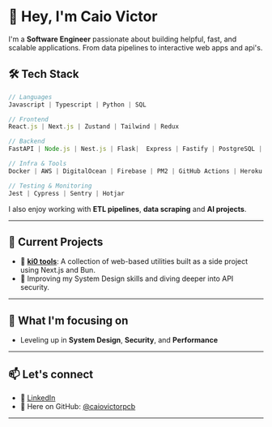
# 👋 Hey, I'm Caio Victor

I'm a **Software Engineer** passionate about building helpful, fast, and scalable applications. From data pipelines to interactive web apps and api's.

## 🛠️ Tech Stack

```js
// Languages
Javascript | Typescript | Python | SQL

// Frontend
React.js | Next.js | Zustand | Tailwind | Redux

// Backend
FastAPI | Node.js | Nest.js | Flask|  Express | Fastify | PostgreSQL | MongoDB | Redis

// Infra & Tools
Docker | AWS | DigitalOcean | Firebase | PM2 | GitHub Actions | Heroku

// Testing & Monitoring
Jest | Cypress | Sentry | Hotjar
```

I also enjoy working with **ETL pipelines**, **data scraping** and **AI projects**.

---

## 🚧 Current Projects

- 🔗 **[ki0 tools](https://ki0.tech)**: A collection of web-based utilities built as a side project using Next.js and Bun.
- 🔐 Improving my System Design skills and diving deeper into API security.

---

## 🎯 What I'm focusing on
- Leveling up in **System Design**, **Security**, and **Performance**
---

## 📫 Let's connect

- 💼 [LinkedIn](https://www.linkedin.com/in/caiovictorpcb/)  
- 🐙 Here on GitHub: [@caiovictorpcb](https://github.com/caiovictorpcb)

---

